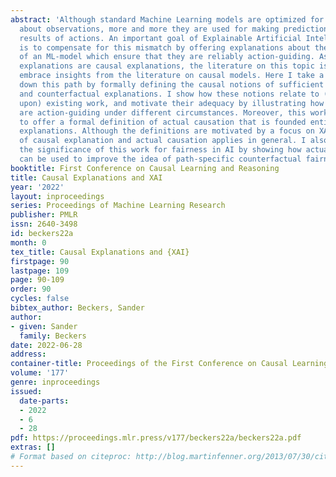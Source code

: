 ```yaml
---
abstract: 'Although standard Machine Learning models are optimized for making predictions
  about observations, more and more they are used for making predictions about the
  results of actions. An important goal of Explainable Artificial Intelligence (XAI)
  is to compensate for this mismatch by offering explanations about the predictions
  of an ML-model which ensure that they are reliably action-guiding. As action-guiding
  explanations are causal explanations, the literature on this topic is starting to
  embrace insights from the literature on causal models. Here I take a step further
  down this path by formally defining the causal notions of sufficient explanations
  and counterfactual explanations. I show how these notions relate to (and improve
  upon) existing work, and motivate their adequacy by illustrating how different explanations
  are action-guiding under different circumstances. Moreover, this work is the first
  to offer a formal definition of actual causation that is founded entirely in action-guiding
  explanations. Although the definitions are motivated by a focus on XAI, the analysis
  of causal explanation and actual causation applies in general. I also touch upon
  the significance of this work for fairness in AI by showing how actual causation
  can be used to improve the idea of path-specific counterfactual fairness. '
booktitle: First Conference on Causal Learning and Reasoning
title: Causal Explanations and XAI
year: '2022'
layout: inproceedings
series: Proceedings of Machine Learning Research
publisher: PMLR
issn: 2640-3498
id: beckers22a
month: 0
tex_title: Causal Explanations and {XAI}
firstpage: 90
lastpage: 109
page: 90-109
order: 90
cycles: false
bibtex_author: Beckers, Sander
author:
- given: Sander
  family: Beckers
date: 2022-06-28
address:
container-title: Proceedings of the First Conference on Causal Learning and Reasoning
volume: '177'
genre: inproceedings
issued:
  date-parts:
  - 2022
  - 6
  - 28
pdf: https://proceedings.mlr.press/v177/beckers22a/beckers22a.pdf
extras: []
# Format based on citeproc: http://blog.martinfenner.org/2013/07/30/citeproc-yaml-for-bibliographies/
---
```


